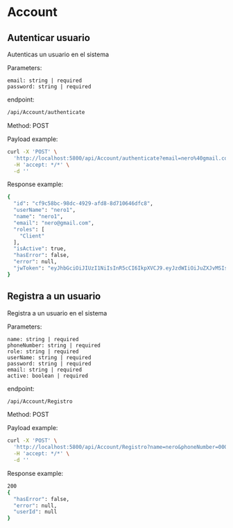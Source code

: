 # Account

## Autenticar usuario

Autenticas un usuario en el sistema

Parameters:
```
email: string | required
password: string | required
```

endpoint: 
```sh
/api/Account/authenticate
```

Method: POST

Payload example:

```sh
curl -X 'POST' \
  'http://localhost:5800/api/Account/authenticate?email=nero%40gmail.com&password=Nero1%23' \
  -H 'accept: */*' \
  -d ''
```

Response example:

```sh
{
  "id": "cf9c58bc-98dc-4929-afd8-8d710646dfc8",
  "userName": "nero1",
  "name": "nero1",
  "email": "nero@gmail.com",
  "roles": [
    "Client"
  ],
  "isActive": true,
  "hasError": false,
  "error": null,
  "jwToken": "eyJhbGciOiJIUzI1NiIsInR5cCI6IkpXVCJ9.eyJzdWIiOiJuZXJvMSIsImp0aSI6IjY1NTBmNDg3LTRkNjktNDU0Zi05NGE5LWM3OTc0YTcyMTY4MyIsImVtYWlsIjoibmVyb0BnbWFpbC5jb20iLCJyb2xlcyI6IkNsaWVudCIsImV4cCI6MTc0MzI2NDcwNywiaXNzIjoiQ29kZUlkZW50aXR5IiwiYXVkIjoiU21hcnRXYWxsZXRBcGlVc2VyIn0.02lN5X5h5CLkpTKoiITtEXHjtxs5POHNlfJ5Z0bdo_g"
}
```

## Registra a un usuario

Registra a un usuario en el sistema

Parameters:
```
name: string | required
phoneNumber: string | required
role: string | required
userName: string | required
password: string | required
email: string | required
active: boolean | required
```

endpoint: 
```sh
/api/Account/Registro
```

Method: POST

Payload example:

```sh
curl -X 'POST' \
  'http://localhost:5800/api/Account/Registro?name=nero&phoneNumber=0000000000&role=Admin&userName=nero1&password=Nero1%23&email=nero%40gmail.com&active=true' \
  -H 'accept: */*' \
  -d ''
```

Response example:

```sh
200
{
  "hasError": false,
  "error": null,
  "userId": null
}
```